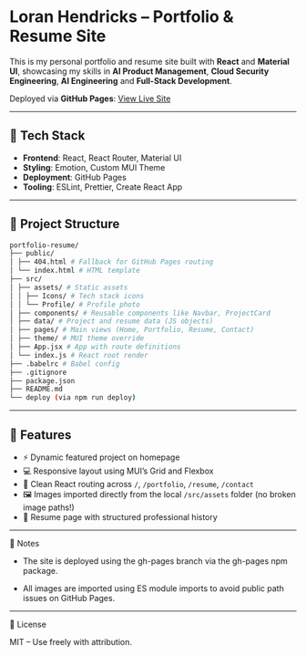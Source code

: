 # Loran Hendricks – Portfolio & Resume Site

This is my personal portfolio and resume site built with **React** and **Material UI**, showcasing my skills in **AI Product Management**, **Cloud Security Engineering**, **AI Engineering** and **Full-Stack Development**.

Deployed via **GitHub Pages**: [View Live Site](https://lkh156.github.io/portfolio-resume/)

---

## 🚀 Tech Stack

- **Frontend**: React, React Router, Material UI
- **Styling**: Emotion, Custom MUI Theme
- **Deployment**: GitHub Pages
- **Tooling**: ESLint, Prettier, Create React App

---

## 📁 Project Structure

```Bash
portfolio-resume/
├── public/
│ ├── 404.html # Fallback for GitHub Pages routing
│ └── index.html # HTML template
├── src/
│ ├── assets/ # Static assets
│ │ ├── Icons/ # Tech stack icons
│ │ └── Profile/ # Profile photo
│ ├── components/ # Reusable components like Navbar, ProjectCard
│ ├── data/ # Project and resume data (JS objects)
│ ├── pages/ # Main views (Home, Portfolio, Resume, Contact)
│ ├── theme/ # MUI theme override
│ ├── App.jsx # App with route definitions
│ └── index.js # React root render
├── .babelrc # Babel config
├── .gitignore
├── package.json
├── README.md
└── deploy (via npm run deploy)
```
---


## 🚀 Features

- ⚡ Dynamic featured project on homepage
- 💻 Responsive layout using MUI’s Grid and Flexbox
- 🧠 Clean React routing across `/`, `/portfolio`, `/resume`, `/contact`
- 🖼️ Images imported directly from the local `/src/assets` folder (no broken image paths!)
- 📄 Resume page with structured professional history

---

🧪 Notes
- The site is deployed using the gh-pages branch via the gh-pages npm package.

- All images are imported using ES module imports to avoid public path issues on GitHub Pages.

---

🪪 License

MIT – Use freely with attribution.